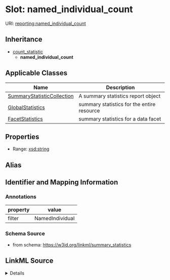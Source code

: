 # Slot: named_individual_count

URI: [reporting:named_individual_count](https://w3id.org/linkml/reportnamed_individual_count)




## Inheritance

* [count_statistic](count_statistic.md)
    * **named_individual_count**





## Applicable Classes

| Name | Description |
| --- | --- |
[SummaryStatisticCollection](SummaryStatisticCollection.md) | A summary statistics report object
[GlobalStatistics](GlobalStatistics.md) | summary statistics for the entire resource
[FacetStatistics](FacetStatistics.md) | summary statistics for a data facet






## Properties

* Range: [xsd:string](http://www.w3.org/2001/XMLSchema#string)






## Alias




## Identifier and Mapping Information





### Annotations

| property | value |
| --- | --- |
| filter | NamedIndividual |



### Schema Source


* from schema: https://w3id.org/linkml/summary_statistics




## LinkML Source

<details>
```yaml
name: named_individual_count
annotations:
  filter:
    tag: filter
    value: NamedIndividual
from_schema: https://w3id.org/linkml/summary_statistics
rank: 1000
is_a: count_statistic
alias: named_individual_count
owner: SummaryStatisticCollection
domain_of:
- SummaryStatisticCollection
slot_group: individual_statistic_group
range: string

```
</details>
